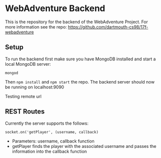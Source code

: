 # WebAdventure Backend

This is the repository for the backend of the WebAdventure Project. For more information see the repo: https://github.com/dartmouth-cs98/17f-webadventure

## Setup
To run the backend first make sure you have MongoDB installed and start a local MongoDB server:
```
mongod
```
Then `npm install` and `npm start` the repo.
The backend server should now be running on localhost:9090

Testing remote url

## REST Routes
Currently the server supports the follows:


```
socket.on('getPlayer', (username, callback)
```
- Parameters: username, callback function
- getPlayer finds the player with the associated username and passes the information into the callback function
